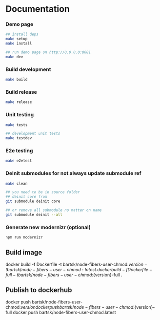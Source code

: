 
# Documentation

### Demo page

```bash
## install deps
make setup
make install

## run demo page on http://0.0.0.0:8081
make dev
```

### Build development
```bash
make build
```

### Build release
```bash
make release
```
### Unit testing
```bash
make tests
```
```bash
## development unit tests
make testdev
```

### E2e testing
```bash
make e2etest
```


### DeInit submodules for not always update submodule ref
```bash
make clean

## you need to be in source folder
## deinit core from
git submodule deinit core

## or remove all submodule no matter on name
git submodule deinit --all
```

### Generate new modernizr (optional)
```bash
npm run modernizr
```

## Build image
docker build -f Dockerfile -t bartsk/node-fibers-user-chmod:${version} -t bartsk/node-fibers-user-chmod:latest .
docker build -f Dockerfile-full -t bartsk/node-fibers-user-chmod:${version}-full .

## Publish to dockerhub
docker push bartsk/node-fibers-user-chmod:${version}
docker push bartsk/node-fibers-user-chmod:${version}-full
docker push bartsk/node-fibers-user-chmod:latest
